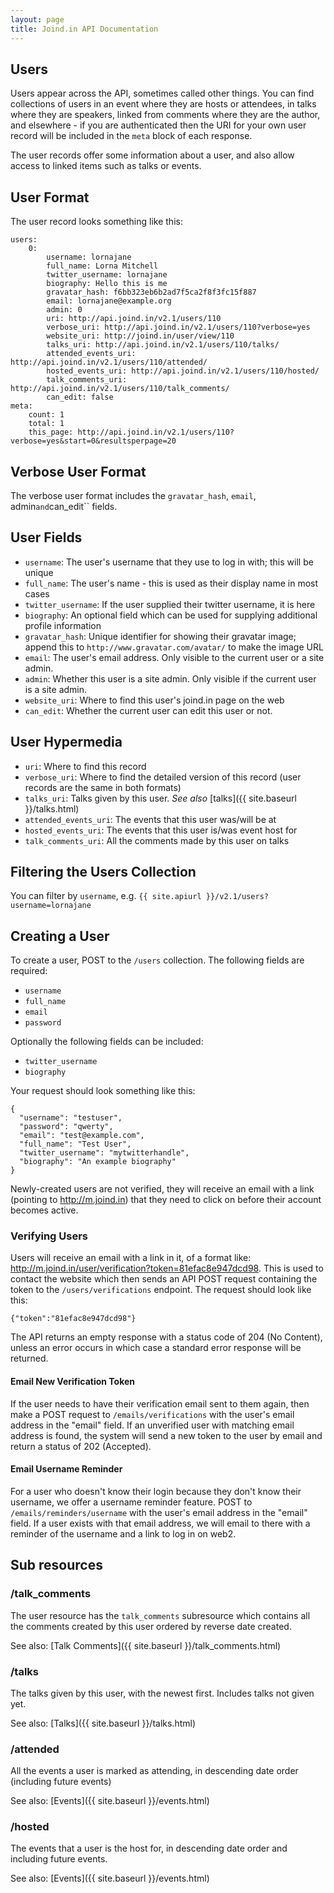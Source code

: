 ```yaml
---
layout: page
title: Joind.in API Documentation
---
```


## Users

Users appear across the API, sometimes called other things.  You can find collections of users in an event where they are hosts or attendees, in talks where they are speakers, linked from comments where they are the author, and elsewhere - if you are authenticated then the URI for your own user record will be included in the ``meta`` block of each response.

The user records offer some information about a user, and also allow access to linked items such as talks or events.

## User Format

The user record looks something like this:

~~~~
users:
    0:
        username: lornajane
        full_name: Lorna Mitchell
        twitter_username: lornajane
        biography: Hello this is me
        gravatar_hash: f6bb323eb6b2ad7f5ca2f8f3fc15f887
        email: lornajane@example.org
        admin: 0
        uri: http://api.joind.in/v2.1/users/110
        verbose_uri: http://api.joind.in/v2.1/users/110?verbose=yes
        website_uri: http://joind.in/user/view/110
        talks_uri: http://api.joind.in/v2.1/users/110/talks/
        attended_events_uri: http://api.joind.in/v2.1/users/110/attended/
        hosted_events_uri: http://api.joind.in/v2.1/users/110/hosted/
        talk_comments_uri: http://api.joind.in/v2.1/users/110/talk_comments/
        can_edit: false
meta:
    count: 1
    total: 1
    this_page: http://api.joind.in/v2.1/users/110?verbose=yes&start=0&resultsperpage=20
~~~~

## Verbose User Format

The verbose user format includes the ``gravatar_hash``, ``email``, admin`` and ``can_edit`` fields.

## User Fields

*  ``username``: The user's username that they use to log in with; this will be unique
*  ``full_name``: The user's name - this is used as their display name in most cases
*  ``twitter_username``: If the user supplied their twitter username, it is here
*  ``biography``: An optional field which can be used for supplying additional profile information
*  ``gravatar_hash``: Unique identifier for showing their gravatar image; append this to ``http://www.gravatar.com/avatar/`` to make the image URL
*  ``email``: The user's email address. Only visible to the current user or a site admin.
*  ``admin``: Whether this user is a site admin. Only visible if the current user is a site admin.
*  ``website_uri``: Where to find this user's joind.in page on the web
*  ``can_edit``: Whether the current user can edit this user or not.

## User Hypermedia

*  ``uri``: Where to find this record
*  ``verbose_uri``:  Where to find the detailed version of this record (user records are the same in both formats)
*  ``talks_uri``: Talks given by this user. *See also* [talks]({{ site.baseurl }}/talks.html)
*  ``attended_events_uri``: The events that this user was/will be at
*  ``hosted_events_uri``: The events that this user is/was event host for
*  ``talk_comments_uri``: All the comments made by this user on talks

## Filtering the Users Collection

You can filter by ``username``, e.g. ``{{ site.apiurl }}/v2.1/users?username=lornajane``

## Creating a User

To create a user, POST to the `/users` collection.  The following fields are required:

 * ``username``
 * ``full_name``
 * ``email``
 * ``password``

Optionally the following fields can be included:

 * ``twitter_username``
 * ``biography``

Your request should look something like this:

~~~
{
  "username": "testuser",
  "password": "qwerty",
  "email": "test@example.com",
  "full_name": "Test User",
  "twitter_username": "mytwitterhandle",
  "biography": "An example biography"
}
~~~

Newly-created users are not verified, they will receive an email with a link (pointing to <http://m.joind.in>) that they need to click on before their account becomes active.

### Verifying Users

Users will receive an email with a link in it, of a format like: <http://m.joind.in/user/verification?token=81efac8e947dcd98>.  This is used to contact the website which then sends an API POST request containing the token to the ``/users/verifications`` endpoint.  The request should look like this:

~~~
{"token":"81efac8e947dcd98"}
~~~

The API returns an empty response with a status code of 204 (No Content), unless an error occurs in which case a standard error response will be returned.

#### Email New Verification Token

If the user needs to have their verification email sent to them again, then make a POST request to ``/emails/verifications`` with the user's email address in the "email" field.  If an unverified user with matching email address is found, the system will send a new token to the user by email and return a status of 202 (Accepted).

#### Email Username Reminder

For a user who doesn't know their login because they don't know their username, we offer a username reminder feature.  POST to ``/emails/reminders/username`` with the user's email address in the "email" field.  If a user exists with that email address, we will email to there with a reminder of the username and a link to log in on web2.

## Sub resources

### /talk_comments

The user resource has the `talk_comments` subresource which contains all the
comments created by this user ordered by reverse date created.

See also: [Talk Comments]({{ site.baseurl }}/talk_comments.html)

### /talks

The talks given by this user, with the newest first.  Includes talks not given yet.

See also: [Talks]({{ site.baseurl }}/talks.html)

### /attended

All the events a user is marked as attending, in descending date order (including future events)

See also: [Events]({{ site.baseurl }}/events.html)

### /hosted

The events that a user is the host for, in descending date order and including future events.

See also: [Events]({{ site.baseurl }}/events.html)

